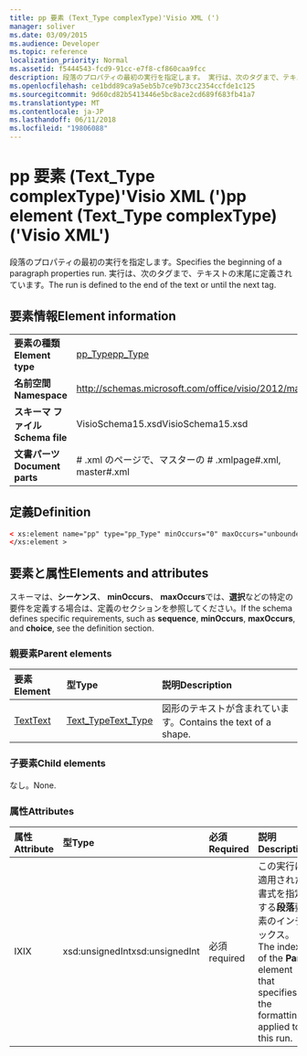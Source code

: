 ```yaml
---
title: pp 要素 (Text_Type complexType)'Visio XML (')
manager: soliver
ms.date: 03/09/2015
ms.audience: Developer
ms.topic: reference
localization_priority: Normal
ms.assetid: f5444543-fcd9-91cc-e7f8-cf860caa9fcc
description: 段落のプロパティの最初の実行を指定します。 実行は、次のタグまで、テキストの末尾に定義されています。
ms.openlocfilehash: ce1bdd89ca9a5eb5b7ce9b73cc2354ccfde1c125
ms.sourcegitcommit: 9d60cd82b5413446e5bc8ace2cd689f683fb41a7
ms.translationtype: MT
ms.contentlocale: ja-JP
ms.lasthandoff: 06/11/2018
ms.locfileid: "19806088"
---
```

# <a name="pp-element-texttype-complextype-visio-xml"></a><span data-ttu-id="9bafe-104">pp 要素 (Text_Type complexType)'Visio XML (')</span><span class="sxs-lookup"><span data-stu-id="9bafe-104">pp element (Text_Type complexType) ('Visio XML')</span></span>

<span data-ttu-id="9bafe-105">段落のプロパティの最初の実行を指定します。</span><span class="sxs-lookup"><span data-stu-id="9bafe-105">Specifies the beginning of a paragraph properties run.</span></span> <span data-ttu-id="9bafe-106">実行は、次のタグまで、テキストの末尾に定義されています。</span><span class="sxs-lookup"><span data-stu-id="9bafe-106">The run is defined to the end of the text or until the next tag.</span></span>
  
## <a name="element-information"></a><span data-ttu-id="9bafe-107">要素情報</span><span class="sxs-lookup"><span data-stu-id="9bafe-107">Element information</span></span>

|||
|:-----|:-----|
|<span data-ttu-id="9bafe-108">**要素の種類**</span><span class="sxs-lookup"><span data-stu-id="9bafe-108">**Element type**</span></span> <br/> |[<span data-ttu-id="9bafe-109">pp_Type</span><span class="sxs-lookup"><span data-stu-id="9bafe-109">pp_Type</span></span>](pp_type-complextypevisio-xml.md) <br/> |
|<span data-ttu-id="9bafe-110">**名前空間**</span><span class="sxs-lookup"><span data-stu-id="9bafe-110">**Namespace**</span></span> <br/> |http://schemas.microsoft.com/office/visio/2012/main  <br/> |
|<span data-ttu-id="9bafe-111">**スキーマ ファイル**</span><span class="sxs-lookup"><span data-stu-id="9bafe-111">**Schema file**</span></span> <br/> |<span data-ttu-id="9bafe-112">VisioSchema15.xsd</span><span class="sxs-lookup"><span data-stu-id="9bafe-112">VisioSchema15.xsd</span></span>  <br/> |
|<span data-ttu-id="9bafe-113">**文書パーツ**</span><span class="sxs-lookup"><span data-stu-id="9bafe-113">**Document parts**</span></span> <br/> |<span data-ttu-id="9bafe-114"># .xml のページで、マスターの # .xml</span><span class="sxs-lookup"><span data-stu-id="9bafe-114">page#.xml, master#.xml</span></span>  <br/> |
   
## <a name="definition"></a><span data-ttu-id="9bafe-115">定義</span><span class="sxs-lookup"><span data-stu-id="9bafe-115">Definition</span></span>

```XML
< xs:element name="pp" type="pp_Type" minOccurs="0" maxOccurs="unbounded" >
</xs:element >
```

## <a name="elements-and-attributes"></a><span data-ttu-id="9bafe-116">要素と属性</span><span class="sxs-lookup"><span data-stu-id="9bafe-116">Elements and attributes</span></span>

<span data-ttu-id="9bafe-117">スキーマは、**シーケンス**、 **minOccurs**、 **maxOccurs**では、**選択**などの特定の要件を定義する場合は、定義のセクションを参照してください。</span><span class="sxs-lookup"><span data-stu-id="9bafe-117">If the schema defines specific requirements, such as **sequence**, **minOccurs**, **maxOccurs**, and **choice**, see the definition section.</span></span> 
  
### <a name="parent-elements"></a><span data-ttu-id="9bafe-118">親要素</span><span class="sxs-lookup"><span data-stu-id="9bafe-118">Parent elements</span></span>

|<span data-ttu-id="9bafe-119">**要素**</span><span class="sxs-lookup"><span data-stu-id="9bafe-119">**Element**</span></span>|<span data-ttu-id="9bafe-120">**型**</span><span class="sxs-lookup"><span data-stu-id="9bafe-120">**Type**</span></span>|<span data-ttu-id="9bafe-121">**説明**</span><span class="sxs-lookup"><span data-stu-id="9bafe-121">**Description**</span></span>|
|:-----|:-----|:-----|
|[<span data-ttu-id="9bafe-122">Text</span><span class="sxs-lookup"><span data-stu-id="9bafe-122">Text</span></span>](text-element-shapesheet_type-complextypevisio-xml.md) <br/> |[<span data-ttu-id="9bafe-123">Text_Type</span><span class="sxs-lookup"><span data-stu-id="9bafe-123">Text_Type</span></span>](text_type-complextypevisio-xml.md) <br/> |<span data-ttu-id="9bafe-124">図形のテキストが含まれています。</span><span class="sxs-lookup"><span data-stu-id="9bafe-124">Contains the text of a shape.</span></span>  <br/> |
   
### <a name="child-elements"></a><span data-ttu-id="9bafe-125">子要素</span><span class="sxs-lookup"><span data-stu-id="9bafe-125">Child elements</span></span>

<span data-ttu-id="9bafe-126">なし。</span><span class="sxs-lookup"><span data-stu-id="9bafe-126">None.</span></span>
  
### <a name="attributes"></a><span data-ttu-id="9bafe-127">属性</span><span class="sxs-lookup"><span data-stu-id="9bafe-127">Attributes</span></span>

|<span data-ttu-id="9bafe-128">**属性**</span><span class="sxs-lookup"><span data-stu-id="9bafe-128">**Attribute**</span></span>|<span data-ttu-id="9bafe-129">**型**</span><span class="sxs-lookup"><span data-stu-id="9bafe-129">**Type**</span></span>|<span data-ttu-id="9bafe-130">**必須**</span><span class="sxs-lookup"><span data-stu-id="9bafe-130">**Required**</span></span>|<span data-ttu-id="9bafe-131">**説明**</span><span class="sxs-lookup"><span data-stu-id="9bafe-131">**Description**</span></span>|<span data-ttu-id="9bafe-132">**使用可能な値**</span><span class="sxs-lookup"><span data-stu-id="9bafe-132">**Possible values**</span></span>|
|:-----|:-----|:-----|:-----|:-----|
|<span data-ttu-id="9bafe-133">IX</span><span class="sxs-lookup"><span data-stu-id="9bafe-133">IX</span></span>  <br/> |<span data-ttu-id="9bafe-134">xsd:unsignedInt</span><span class="sxs-lookup"><span data-stu-id="9bafe-134">xsd:unsignedInt</span></span>  <br/> |<span data-ttu-id="9bafe-135">必須</span><span class="sxs-lookup"><span data-stu-id="9bafe-135">required</span></span>  <br/> |<span data-ttu-id="9bafe-136">この実行に適用された書式を指定する**段落**要素のインデックス。</span><span class="sxs-lookup"><span data-stu-id="9bafe-136">The index of the **Para** element that specifies the formatting applied to this run.</span></span>  <br/> |<span data-ttu-id="9bafe-137">Xsd:unsignedInt の値を入力します。</span><span class="sxs-lookup"><span data-stu-id="9bafe-137">Values of the xsd:unsignedInt type.</span></span>  <br/> |
   


